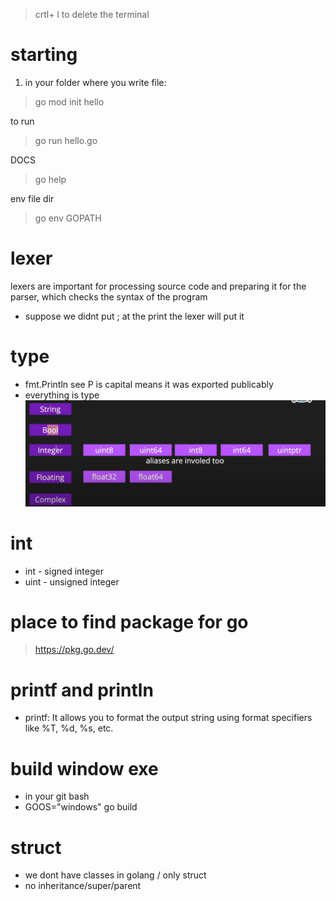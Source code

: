 > crtl+ l to delete the terminal
# starting
1. in your folder where you write file:

> go mod init hello

to run 
> go run hello.go

DOCS
>go help

env file dir
>go env GOPATH

# lexer
 lexers are important for processing source code and preparing it for the parser, which checks the syntax of the program

- suppose we didnt put ; at the print the lexer will put it

# type
- fmt.Println see P is capital means it was exported publicably
- everything is type
![alt text](image.png)

# int
- int - signed integer
- uint - unsigned integer

# place to find package for go
> https://pkg.go.dev/


# printf and println
- printf: It allows you to format the output string using format specifiers like %T, %d, %s, etc.

# build window exe
- in your git bash
- GOOS="windows" go build

# struct
- we dont have classes in golang / only struct
- no inheritance/super/parent